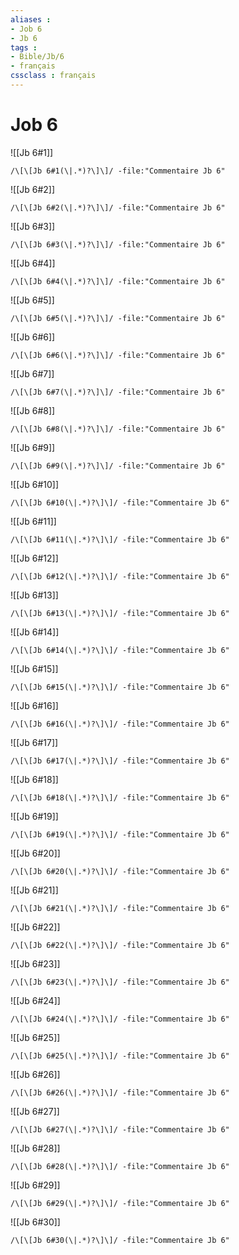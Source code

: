 ```yaml
---
aliases : 
- Job 6
- Jb 6
tags : 
- Bible/Jb/6
- français
cssclass : français
---
```


# Job 6

![[Jb 6#1]]

```query
/\[\[Jb 6#1(\|.*)?\]\]/ -file:"Commentaire Jb 6"
```

![[Jb 6#2]]

```query
/\[\[Jb 6#2(\|.*)?\]\]/ -file:"Commentaire Jb 6"
```

![[Jb 6#3]]

```query
/\[\[Jb 6#3(\|.*)?\]\]/ -file:"Commentaire Jb 6"
```

![[Jb 6#4]]

```query
/\[\[Jb 6#4(\|.*)?\]\]/ -file:"Commentaire Jb 6"
```

![[Jb 6#5]]

```query
/\[\[Jb 6#5(\|.*)?\]\]/ -file:"Commentaire Jb 6"
```

![[Jb 6#6]]

```query
/\[\[Jb 6#6(\|.*)?\]\]/ -file:"Commentaire Jb 6"
```

![[Jb 6#7]]

```query
/\[\[Jb 6#7(\|.*)?\]\]/ -file:"Commentaire Jb 6"
```

![[Jb 6#8]]

```query
/\[\[Jb 6#8(\|.*)?\]\]/ -file:"Commentaire Jb 6"
```

![[Jb 6#9]]

```query
/\[\[Jb 6#9(\|.*)?\]\]/ -file:"Commentaire Jb 6"
```

![[Jb 6#10]]

```query
/\[\[Jb 6#10(\|.*)?\]\]/ -file:"Commentaire Jb 6"
```

![[Jb 6#11]]

```query
/\[\[Jb 6#11(\|.*)?\]\]/ -file:"Commentaire Jb 6"
```

![[Jb 6#12]]

```query
/\[\[Jb 6#12(\|.*)?\]\]/ -file:"Commentaire Jb 6"
```

![[Jb 6#13]]

```query
/\[\[Jb 6#13(\|.*)?\]\]/ -file:"Commentaire Jb 6"
```

![[Jb 6#14]]

```query
/\[\[Jb 6#14(\|.*)?\]\]/ -file:"Commentaire Jb 6"
```

![[Jb 6#15]]

```query
/\[\[Jb 6#15(\|.*)?\]\]/ -file:"Commentaire Jb 6"
```

![[Jb 6#16]]

```query
/\[\[Jb 6#16(\|.*)?\]\]/ -file:"Commentaire Jb 6"
```

![[Jb 6#17]]

```query
/\[\[Jb 6#17(\|.*)?\]\]/ -file:"Commentaire Jb 6"
```

![[Jb 6#18]]

```query
/\[\[Jb 6#18(\|.*)?\]\]/ -file:"Commentaire Jb 6"
```

![[Jb 6#19]]

```query
/\[\[Jb 6#19(\|.*)?\]\]/ -file:"Commentaire Jb 6"
```

![[Jb 6#20]]

```query
/\[\[Jb 6#20(\|.*)?\]\]/ -file:"Commentaire Jb 6"
```

![[Jb 6#21]]

```query
/\[\[Jb 6#21(\|.*)?\]\]/ -file:"Commentaire Jb 6"
```

![[Jb 6#22]]

```query
/\[\[Jb 6#22(\|.*)?\]\]/ -file:"Commentaire Jb 6"
```

![[Jb 6#23]]

```query
/\[\[Jb 6#23(\|.*)?\]\]/ -file:"Commentaire Jb 6"
```

![[Jb 6#24]]

```query
/\[\[Jb 6#24(\|.*)?\]\]/ -file:"Commentaire Jb 6"
```

![[Jb 6#25]]

```query
/\[\[Jb 6#25(\|.*)?\]\]/ -file:"Commentaire Jb 6"
```

![[Jb 6#26]]

```query
/\[\[Jb 6#26(\|.*)?\]\]/ -file:"Commentaire Jb 6"
```

![[Jb 6#27]]

```query
/\[\[Jb 6#27(\|.*)?\]\]/ -file:"Commentaire Jb 6"
```

![[Jb 6#28]]

```query
/\[\[Jb 6#28(\|.*)?\]\]/ -file:"Commentaire Jb 6"
```

![[Jb 6#29]]

```query
/\[\[Jb 6#29(\|.*)?\]\]/ -file:"Commentaire Jb 6"
```

![[Jb 6#30]]

```query
/\[\[Jb 6#30(\|.*)?\]\]/ -file:"Commentaire Jb 6"
```

